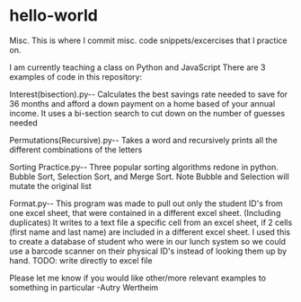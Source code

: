# hello-world
Misc.
This is where I commit misc. code snippets/excercises that I practice on.

I am currently teaching a class on Python and JavaScript
There are 3 examples of code in this repository:

Interest(bisection).py--
  Calculates the best savings rate needed to save for 36 months and afford 
  a down payment on a home based of your annual income.  It uses a bi-section search to
  cut down on the number of guesses needed
  
Permutations(Recursive).py--
  Takes a word and recursively prints all the different combinations of the letters
  
Sorting Practice.py--
  Three popular sorting algorithms redone in python.
  Bubble Sort, Selection Sort, and Merge Sort.
  Note Bubble and Selection will mutate the original list
  
Format.py--
  This program was made to pull out only the student ID's from one excel sheet, that were contained in a different excel sheet. 
  (Including duplicates) It writes to a text file a specific cell from an excel sheet, if 2 cells (first name and last name) are included
  in a different excel sheet.  I used this to create a database of student who were in our lunch system so we could use a barcode scanner
  on their physical ID's instead of looking them up by hand.
  TODO: write directly to excel file
  
Please let me know if you would like other/more relevant examples to something in particular
-Autry Wertheim
